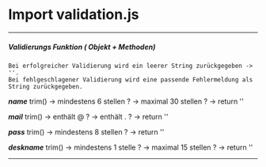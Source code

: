 <h1>Import validation.js</h1>

---------------------------------------------------------------------------

##### Validierungs Funktion ( Objekt + Methoden)
    Bei erfolgreicher Validierung wird ein leerer String zurückgegeben -> ''.
    Bei fehlgeschlagener Validierung wird eine passende Fehlermeldung als String zurückgegeben.

**_name_**
    trim() -> mindestens 6 stellen ? -> maximal 30 stellen ? -> return ''

**_mail_**
    trim() -> enthält @ ? -> enthält . ? -> return ''

**_pass_**
    trim() -> mindestens 8 stellen ? -> return ''

**_deskname_**
    trim() -> mindestens 1 stelle ? -> maximal 15 stellen ? -> return ''
    
---------------------------------------------------------------------------